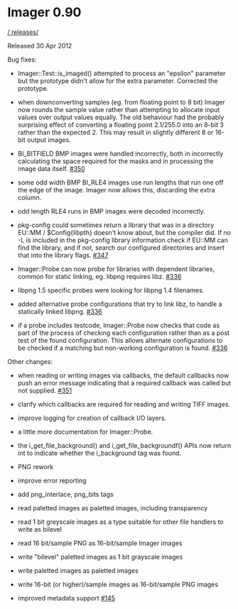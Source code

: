 # Imager 0.90

[ / ](..) [releases/](./)

Released 30 Apr 2012

Bug fixes:

- Imager::Test::is_imaged() attempted to process an "epsilon" parameter but the prototype didn't allow for the extra parameter. Corrected the prototype.

- when downconverting samples (eg. from floating point to 8 bit) Imager now rounds the sample value rather than attempting to allocate input values over output values equally. The old behaviour had the probably surprising effect of converting a floating point 2.1/255.0 into an 8-bit 3 rather than the expected 2. This may result in slightly different 8 or 16-bit output images.

- BI_BITFIELD BMP images were handled incorrectly, both in incorrectly calculating the space required for the masks and in processing the image data itself. [#350](https://github.com/tonycoz/imager/issues/350)

- some odd width BMP BI_RLE4 images use run lengths that run one off the edge of the image. Imager now allows this, discarding the extra column.

- odd length RLE4 runs in BMP images were decoded incorrectly.

- pkg-config could sometimes return a library that was in a directory EU::MM / $Config{libpth} doesn't know about, but the compiler did. If no -L is included in the pkg-config library information check if EU::MM can find the library, and if not, search our configured directories and insert that into the library flags. [#347](https://github.com/tonycoz/imager/issues/347)

- Imager::Probe can now probe for libraries with dependent libraries, common for static linking, eg. libpng requires libz. [#336](https://github.com/tonycoz/imager/issues/336)

- libpng 1.5 specific probes were looking for libpng 1.4 filenames.

- added alternative probe configurations that try to link libz, to handle a statically linked libpng. [#336](https://github.com/tonycoz/imager/issues/336)

- if a probe includes testcode, Imager::Probe now checks that code as part of the process of checking each configuration rather than as a post test of the found configuration. This allows alternate configurations to be checked if a matching but non-working configuration is found. [#336](https://github.com/tonycoz/imager/issues/336)

Other changes:

- when reading or writing images via callbacks, the default callbacks now push an error message indicating that a required callback was called but not supplied. [#351](https://github.com/tonycoz/imager/issues/351)

- clarify which callbacks are required for reading and writing TIFF images.

- improve logging for creation of callback I/O layers.

- a little more documentation for Imager::Probe.

- the i_get_file_background() and i_get_file_backgroundf() APIs now return int to indicate whether the i_background tag was found.

- PNG rework

- improve error reporting

- add png_interlace, png_bits tags

- read paletted images as paletted images, including transparency

- read 1 bit greyscale images as a type suitable for other file handlers to write as bilevel

- read 16 bit/sample PNG as 16-bit/sample Imager images

- write "bilevel" paletted images as 1 bit grayscale images

- write paletted images as paletted images

- write 16-bit (or higher)/sample images as 16-bit/sample PNG images

- improved metadata support [#145](https://github.com/tonycoz/imager/issues/145)